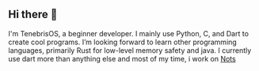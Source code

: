 ## Hi there 👋
I'm TenebrisOS, a beginner developer. I mainly use Python, C, and Dart to create cool programs. I’m looking forward to learn other programming languages, primarily Rust for low-level memory safety and java.
I currently use dart more than anything else and most of my time, i work on [Nots](https://github.com/TenebrisOS/Nots)
<!--
**TenebrisOS/TenebrisOS** is a ✨ _special_ ✨ repository because its `README.md` (this file) appears on your GitHub profile.



Here are some ideas to get you started:

- 🔭 I’m currently working on ...
- 🌱 I’m currently learning ...
- 👯 I’m looking to collaborate on ...
- 🤔 I’m looking for help with ...
- 💬 Ask me about ...
- 📫 How to reach me: ...
- 😄 Pronouns: ...
- ⚡ Fun fact: ...
-->
